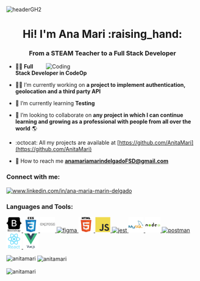 <!-- ![MasterHead](https://github.com/AnitaMari/AnitaMari/blob/main/github-header-image.png?raw=true//1.bp.blogspot.com/-7A4WynwLsM...) -->

<!-- ![headerGH](https://github.com/AnitaMari/AnitaMari/assets/116835304/26e0ba83-88b2-4dc6-bb9b-64e37a94117e) -->

![headerGH2](https://github.com/AnitaMari/AnitaMari/assets/116835304/c6aedb99-6540-47d1-a2d8-a0197194d79b)
<br>

<!--START_SECTION:waka-->
<!--END_SECTION:waka-->

<h1 align="center">Hi! I'm Ana Mari :raising_hand:</h1>
<h3 align="center">From a STEAM Teacher to a Full Stack Developer</h3>

<img align="right" alt="Coding" width="400" src="https://media2.giphy.com/media/v1.Y2lkPTc5MGI3NjExMTVkNTEzZmQ0YWM0NjEwZjAxYTEyOGZjMzYyYWNmOTE5NzI4OWZiMCZjdD1z/rsUGLKwgSvSxmq1VrZ/giphy.gif"> 

- :woman_student: **Full Stack Developer in CodeOp**

- :woman_technologist: I’m currently working on **a project to implement authentication, geolocation and a third party API**

- 🌱 I’m currently learning **Testing**

- :handshake: I’m looking to collaborate on **any project in which I can continue learning and growing as a professional with people from all over the world** :earth_americas:

- :octocat: All my projects are available at [https://github.com/AnitaMari](https://github.com/AnitaMari)

- :email: How to reach me **anamariamarindelgadoFSD@gmail.com**

<h3 align="left">Connect with me:</h3>
<p align="left">
<a href="https://www.linkedin.com/in/ana-maria-marin-delgado/" target="blank"><img align="center" src="https://raw.githubusercontent.com/rahuldkjain/github-profile-readme-generator/master/src/images/icons/Social/linked-in-alt.svg" alt="www.linkedin.com/in/ana-maria-marin-delgado" height="30" width="40" /></a>
</p>

<h3 align="left">Languages and Tools:</h3>
<p align="left"> <a href="https://getbootstrap.com" target="_blank" rel="noreferrer"> <img src="https://raw.githubusercontent.com/devicons/devicon/master/icons/bootstrap/bootstrap-plain-wordmark.svg" alt="bootstrap" width="40" height="40"/> </a> <a href="https://www.w3schools.com/css/" target="_blank" rel="noreferrer"> <img src="https://raw.githubusercontent.com/devicons/devicon/master/icons/css3/css3-original-wordmark.svg" alt="css3" width="40" height="40"/> </a> <a href="https://expressjs.com" target="_blank" rel="noreferrer"> <img src="https://raw.githubusercontent.com/devicons/devicon/master/icons/express/express-original-wordmark.svg" alt="express" width="40" height="40"/> </a> <a href="https://www.figma.com/" target="_blank" rel="noreferrer"> <img src="https://www.vectorlogo.zone/logos/figma/figma-icon.svg" alt="figma" width="40" height="40"/> </a> <a href="https://www.w3.org/html/" target="_blank" rel="noreferrer"> <img src="https://raw.githubusercontent.com/devicons/devicon/master/icons/html5/html5-original-wordmark.svg" alt="html5" width="40" height="40"/> </a> <a href="https://developer.mozilla.org/en-US/docs/Web/JavaScript" target="_blank" rel="noreferrer"> <img src="https://raw.githubusercontent.com/devicons/devicon/master/icons/javascript/javascript-original.svg" alt="javascript" width="40" height="40"/> </a> <a href="https://jestjs.io" target="_blank" rel="noreferrer"> <img src="https://www.vectorlogo.zone/logos/jestjsio/jestjsio-icon.svg" alt="jest" width="40" height="40"/> </a> <a href="https://www.mysql.com/" target="_blank" rel="noreferrer"> <img src="https://raw.githubusercontent.com/devicons/devicon/master/icons/mysql/mysql-original-wordmark.svg" alt="mysql" width="40" height="40"/> </a> <a href="https://nodejs.org" target="_blank" rel="noreferrer"> <img src="https://raw.githubusercontent.com/devicons/devicon/master/icons/nodejs/nodejs-original-wordmark.svg" alt="nodejs" width="40" height="40"/> </a> <a href="https://postman.com" target="_blank" rel="noreferrer"> <img src="https://www.vectorlogo.zone/logos/getpostman/getpostman-icon.svg" alt="postman" width="40" height="40"/> </a> <a href="https://reactjs.org/" target="_blank" rel="noreferrer"> <img src="https://raw.githubusercontent.com/devicons/devicon/master/icons/react/react-original-wordmark.svg" alt="react" width="40" height="40"/> </a> <a href="https://vuejs.org/" target="_blank" rel="noreferrer"> <img src="https://raw.githubusercontent.com/devicons/devicon/master/icons/vuejs/vuejs-original-wordmark.svg" alt="vuejs" width="40" height="40"/> </a> </p>

<p><img align="left" src="https://github-readme-stats.vercel.app/api/top-langs?username=anitamari&show_icons=true&locale=en&layout=compact" alt="anitamari" /></p>

<p>&nbsp;<img align="center" src="https://github-readme-stats.vercel.app/api?username=anitamari&show_icons=true&locale=en" alt="anitamari" /></p>

<p><img align="center" src="https://github-readme-streak-stats.herokuapp.com/?user=anitamari&" alt="anitamari" /></p>

